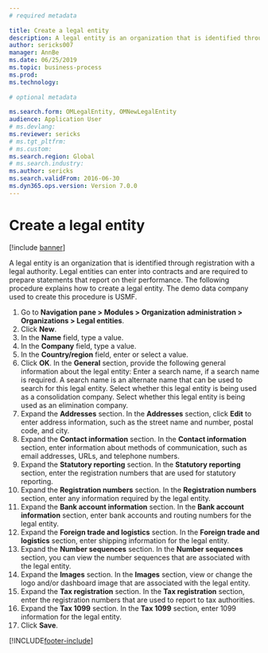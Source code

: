 ```yaml
--- 
# required metadata 
 
title: Create a legal entity
description: A legal entity is an organization that is identified through registration with a legal authority. 
author: sericks007
manager: AnnBe 
ms.date: 06/25/2019
ms.topic: business-process 
ms.prod:  
ms.technology:  
 
# optional metadata 
 
ms.search.form: OMLegalEntity, OMNewLegalEntity   
audience: Application User 
# ms.devlang:  
ms.reviewer: sericks
# ms.tgt_pltfrm:  
# ms.custom:  
ms.search.region: Global
# ms.search.industry: 
ms.author: sericks
ms.search.validFrom: 2016-06-30 
ms.dyn365.ops.version: Version 7.0.0 
---
```

# Create a legal entity

[!include [banner](../../includes/banner.md)]

A legal entity is an organization that is identified through registration with a legal authority. Legal entities can enter into contracts and are required to prepare statements that report on their performance. The following procedure explains how to create a legal entity. The demo data company used to create this procedure is USMF.

1. Go to **Navigation pane > Modules > Organization administration > Organizations > Legal entities**.
2. Click **New**.
3. In the **Name** field, type a value.
4. In the **Company** field, type a value.
5. In the **Country/region** field, enter or select a value.
6. Click **OK**. In the **General** section, provide the following general information about the legal entity: Enter a search name, if a search name is required. A search name is an alternate name that can be used to search for this legal entity. Select whether this legal entity is being used as a consolidation company. Select whether this legal entity is being used as an elimination company. 
7. Expand the **Addresses** section. In the **Addresses** section, click **Edit** to enter address information, such as the street name and number, postal code, and city.
8. Expand the **Contact information** section. In the **Contact information** section, enter information about methods of communication, such as email addresses, URLs, and telephone numbers. 
9. Expand the **Statutory reporting** section. In the **Statutory reporting** section, enter the registration numbers that are used for statutory reporting.
10. Expand the **Registration numbers** section. In the **Registration numbers** section, enter any information required by the legal entity.  
11. Expand the **Bank account information** section. In the **Bank account information** section, enter bank accounts and routing numbers for the legal entity.
12. Expand the **Foreign trade and logistics** section. In the **Foreign trade and logistics** section, enter shipping information for the legal entity.  
13. Expand the **Number sequences** section. In the **Number sequences** section, you can view the number sequences that are associated with the legal entity.  
14. Expand the **Images** section. In the **Images** section, view or change the logo and/or dashboard image that are associated with the legal entity.  
15. Expand the **Tax registration** section. In the **Tax registration** section, enter the registration numbers that are used to report to tax authorities.
16. Expand the **Tax 1099** section. In the **Tax 1099** section, enter 1099 information for the legal entity.  
17. Click **Save**.


[!INCLUDE[footer-include](../../../../includes/footer-banner.md)]